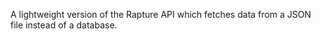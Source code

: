 A lightweight version of the Rapture API which fetches data from a JSON file instead of a database.
